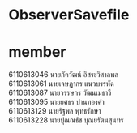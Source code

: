 # ObserverSavefile</br>
# member</br>
6110613046    นายภัควัฒน์   อิสระวิศาลพล   </br>
6110613061    นายเจษฎากร  แนวบรรทัด     </br>
6110613087    นายวรรษกร    วัฒนเมธาวี      </br>
6110613095    นายยศธร     ปานทองคำ        </br>
6110613129    นายรัฐพล     พุทธรักษา        </br>
6110613228    นายปุณณธัช   บุณยรัตนสุนทร   </br>
